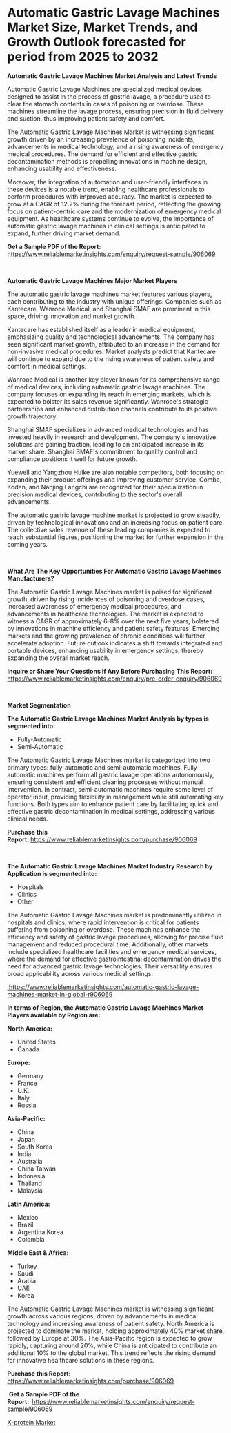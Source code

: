 <p><h1>Automatic Gastric Lavage Machines Market Size, Market Trends, and Growth Outlook forecasted for period from 2025 to 2032</h1></p><p><strong>Automatic Gastric Lavage Machines Market Analysis and Latest Trends</strong></p>
<p><p>Automatic Gastric Lavage Machines are specialized medical devices designed to assist in the process of gastric lavage, a procedure used to clear the stomach contents in cases of poisoning or overdose. These machines streamline the lavage process, ensuring precision in fluid delivery and suction, thus improving patient safety and comfort. </p><p>The Automatic Gastric Lavage Machines Market is witnessing significant growth driven by an increasing prevalence of poisoning incidents, advancements in medical technology, and a rising awareness of emergency medical procedures. The demand for efficient and effective gastric decontamination methods is propelling innovations in machine design, enhancing usability and effectiveness. </p><p>Moreover, the integration of automation and user-friendly interfaces in these devices is a notable trend, enabling healthcare professionals to perform procedures with improved accuracy. The market is expected to grow at a CAGR of 12.2% during the forecast period, reflecting the growing focus on patient-centric care and the modernization of emergency medical equipment. As healthcare systems continue to evolve, the importance of automatic gastric lavage machines in clinical settings is anticipated to expand, further driving market demand.</p></p>
<p><strong>Get a Sample PDF of the Report:&nbsp;</strong> <a href="https://www.reliablemarketinsights.com/enquiry/request-sample/906069?utm_campaign=3312&utm_medium=2&utm_source=Github&utm_content=ia&utm_term=21032025&utm_id=automatic-gastric-lavage-machines">https://www.reliablemarketinsights.com/enquiry/request-sample/906069</a></p>
<p>&nbsp;</p>
<p><strong>Automatic Gastric Lavage Machines Major Market Players</strong></p>
<p><p>The automatic gastric lavage machines market features various players, each contributing to the industry with unique offerings. Companies such as Kantecare, Wanrooe Medical, and Shanghai SMAF are prominent in this space, driving innovation and market growth.</p><p>Kantecare has established itself as a leader in medical equipment, emphasizing quality and technological advancements. The company has seen significant market growth, attributed to an increase in the demand for non-invasive medical procedures. Market analysts predict that Kantecare will continue to expand due to the rising awareness of patient safety and comfort in medical settings.</p><p>Wanrooe Medical is another key player known for its comprehensive range of medical devices, including automatic gastric lavage machines. The company focuses on expanding its reach in emerging markets, which is expected to bolster its sales revenue significantly. Wanrooe's strategic partnerships and enhanced distribution channels contribute to its positive growth trajectory.</p><p>Shanghai SMAF specializes in advanced medical technologies and has invested heavily in research and development. The company's innovative solutions are gaining traction, leading to an anticipated increase in its market share. Shanghai SMAF's commitment to quality control and compliance positions it well for future growth.</p><p>Yuewell and Yangzhou Huike are also notable competitors, both focusing on expanding their product offerings and improving customer service. Comba, Koden, and Nanjing Langchi are recognized for their specialization in precision medical devices, contributing to the sector's overall advancements.</p><p>The automatic gastric lavage machine market is projected to grow steadily, driven by technological innovations and an increasing focus on patient care. The collective sales revenue of these leading companies is expected to reach substantial figures, positioning the market for further expansion in the coming years.</p></p>
<p>&nbsp;</p>
<p><strong>What Are The Key Opportunities For Automatic Gastric Lavage Machines Manufacturers?</strong></p>
<p><p>The Automatic Gastric Lavage Machines market is poised for significant growth, driven by rising incidences of poisoning and overdose cases, increased awareness of emergency medical procedures, and advancements in healthcare technologies. The market is expected to witness a CAGR of approximately 6-8% over the next five years, bolstered by innovations in machine efficiency and patient safety features. Emerging markets and the growing prevalence of chronic conditions will further accelerate adoption. Future outlook indicates a shift towards integrated and portable devices, enhancing usability in emergency settings, thereby expanding the overall market reach.</p></p>
<p><strong>Inquire or Share Your Questions If Any Before Purchasing This Report:</strong> <a href="https://www.reliablemarketinsights.com/enquiry/pre-order-enquiry/906069?utm_campaign=3312&utm_medium=2&utm_source=Github&utm_content=ia&utm_term=21032025&utm_id=automatic-gastric-lavage-machines">https://www.reliablemarketinsights.com/enquiry/pre-order-enquiry/906069</a></p>
<p>&nbsp;</p>
<p><strong>Market Segmentation</strong></p>
<p><strong>The Automatic Gastric Lavage Machines Market Analysis by types is segmented into:</strong></p>
<p><ul><li>Fully-Automatic</li><li>Semi-Automatic</li></ul></p>
<p><p>The Automatic Gastric Lavage Machines market is categorized into two primary types: fully-automatic and semi-automatic machines. Fully-automatic machines perform all gastric lavage operations autonomously, ensuring consistent and efficient cleaning processes without manual intervention. In contrast, semi-automatic machines require some level of operator input, providing flexibility in management while still automating key functions. Both types aim to enhance patient care by facilitating quick and effective gastric decontamination in medical settings, addressing various clinical needs.</p></p>
<p><strong>Purchase this Report:&nbsp;</strong><a href="https://www.reliablemarketinsights.com/purchase/906069?utm_campaign=3312&utm_medium=2&utm_source=Github&utm_content=ia&utm_term=21032025&utm_id=automatic-gastric-lavage-machines">https://www.reliablemarketinsights.com/purchase/906069</a></p>
<p>&nbsp;</p>
<p><strong>The Automatic Gastric Lavage Machines Market Industry Research by Application is segmented into:</strong></p>
<p><ul><li>Hospitals</li><li>Clinics</li><li>Other</li></ul></p>
<p><p>The Automatic Gastric Lavage Machines market is predominantly utilized in hospitals and clinics, where rapid intervention is critical for patients suffering from poisoning or overdose. These machines enhance the efficiency and safety of gastric lavage procedures, allowing for precise fluid management and reduced procedural time. Additionally, other markets include specialized healthcare facilities and emergency medical services, where the demand for effective gastrointestinal decontamination drives the need for advanced gastric lavage technologies. Their versatility ensures broad applicability across various medical settings.</p></p>
<p><a href="https://www.reliablemarketinsights.com/automatic-gastric-lavage-machines-market-in-global-r906069?utm_campaign=3312&utm_medium=2&utm_source=Github&utm_content=ia&utm_term=21032025&utm_id=automatic-gastric-lavage-machines">&nbsp;https://www.reliablemarketinsights.com/automatic-gastric-lavage-machines-market-in-global-r906069</a></p>
<p><strong>In terms of Region, the Automatic Gastric Lavage Machines Market Players available by Region are:</strong></p>
<p>
    <p> <strong> North America: </strong>
        <ul>
            <li>United States</li>
            <li>Canada</li>
        </ul>
        </p> 
    <p> <strong> Europe: </strong>
        <ul>
            <li>Germany</li>
            <li>France</li>
            <li>U.K.</li>
            <li>Italy</li>
            <li>Russia</li>
        </ul>
        </p> 
    <p> <strong> Asia-Pacific: </strong>
        <ul>
            <li>China</li>
            <li>Japan</li>
            <li>South Korea</li>
            <li>India</li>
            <li>Australia</li>
            <li>China Taiwan</li>
            <li>Indonesia</li>
            <li>Thailand</li>
            <li>Malaysia</li>
        </ul>
        </p> 
    <p> <strong> Latin America: </strong>
        <ul>
            <li>Mexico</li>
            <li>Brazil</li>
            <li>Argentina Korea</li>
            <li>Colombia</li>
        </ul>
        </p> 
    <p> <strong> Middle East & Africa: </strong>
        <ul>
            <li>Turkey</li>
            <li>Saudi</li>
            <li>Arabia</li>
            <li>UAE</li>
            <li>Korea</li>
        </ul>
    </p>
    </p>
<p><p>The Automatic Gastric Lavage Machines market is witnessing significant growth across various regions, driven by advancements in medical technology and increasing awareness of patient safety. North America is projected to dominate the market, holding approximately 40% market share, followed by Europe at 30%. The Asia-Pacific region is expected to grow rapidly, capturing around 20%, while China is anticipated to contribute an additional 10% to the global market. This trend reflects the rising demand for innovative healthcare solutions in these regions.</p></p>
<p><strong>Purchase this Report: </strong><a href="https://www.reliablemarketinsights.com/purchase/906069?utm_campaign=3312&utm_medium=2&utm_source=Github&utm_content=ia&utm_term=21032025&utm_id=automatic-gastric-lavage-machines">https://www.reliablemarketinsights.com/purchase/906069</a></p>
<p>&nbsp;<strong>Get a Sample PDF of the Report:&nbsp;&nbsp;</strong><a href="https://www.reliablemarketinsights.com/enquiry/request-sample/906069?utm_campaign=3312&utm_medium=2&utm_source=Github&utm_content=ia&utm_term=21032025&utm_id=automatic-gastric-lavage-machines">https://www.reliablemarketinsights.com/enquiry/request-sample/906069</a></p>
<p><strong></strong></p>
<p><p><a href="https://github.com/casimbrhelck/Market-Research-Report-List-1/blob/main/x-protein-market.md?utm_campaign=3312&utm_medium=2&utm_source=Github&utm_content=ia&utm_term=21032025&utm_id=automatic-gastric-lavage-machines">X-protein Market</a></p></p>